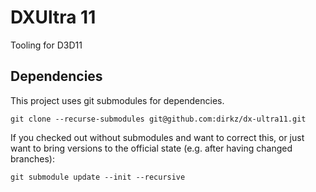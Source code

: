 # DXUltra 11

Tooling for D3D11

## Dependencies

This project uses git submodules for dependencies.

```
git clone --recurse-submodules git@github.com:dirkz/dx-ultra11.git
```

If you checked out without submodules and want to correct this, or just want
to bring versions to the official state (e.g. after having changed branches):

```
git submodule update --init --recursive
```

